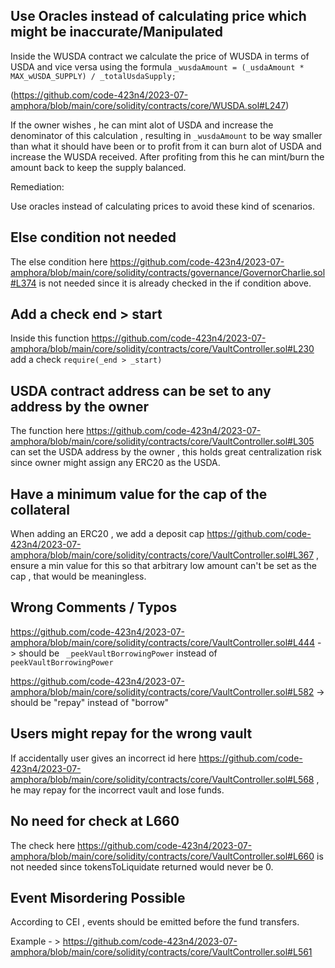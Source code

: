 ## Use Oracles instead of calculating price which might be inaccurate/Manipulated

Inside the WUSDA contract we calculate the price of WUSDA in terms of USDA and vice versa using the formula
`_wusdaAmount = (_usdaAmount * MAX_wUSDA_SUPPLY) / _totalUsdaSupply;`

(https://github.com/code-423n4/2023-07-amphora/blob/main/core/solidity/contracts/core/WUSDA.sol#L247)

If the owner wishes , he can mint alot of USDA and increase the denominator of this calculation , resulting in
`_wusdaAmount` to be way smaller than what it should have been or to profit from it can burn alot of USDA and 
increase the WUSDA received.
After profiting from this he can mint/burn the amount back to keep the supply balanced.

Remediation:

Use oracles instead of calculating prices to avoid these kind of scenarios.

## Else condition not needed

The else condition here https://github.com/code-423n4/2023-07-amphora/blob/main/core/solidity/contracts/governance/GovernorCharlie.sol#L374 is not needed since it is already checked in the if condition above.

## Add a check end > start

Inside this function https://github.com/code-423n4/2023-07-amphora/blob/main/core/solidity/contracts/core/VaultController.sol#L230 add a check `require(_end > _start)`

## USDA contract address can be set to any address by the owner

The function here https://github.com/code-423n4/2023-07-amphora/blob/main/core/solidity/contracts/core/VaultController.sol#L305 can set the USDA address by the owner , 
this holds great centralization risk since owner might assign any ERC20 as the USDA.

## Have a minimum value for the cap of the collateral

When adding an ERC20 , we add a deposit cap https://github.com/code-423n4/2023-07-amphora/blob/main/core/solidity/contracts/core/VaultController.sol#L367 , ensure a min value for this so that arbitrary low amount can't be set as the cap , that would be meaningless.

## Wrong Comments / Typos

https://github.com/code-423n4/2023-07-amphora/blob/main/core/solidity/contracts/core/VaultController.sol#L444 -> should be ` _peekVaultBorrowingPower` instead of ` peekVaultBorrowingPower`

https://github.com/code-423n4/2023-07-amphora/blob/main/core/solidity/contracts/core/VaultController.sol#L582 -> should be "repay" instead of "borrow"

## Users might repay for the wrong vault

If accidentally user gives an incorrect id here https://github.com/code-423n4/2023-07-amphora/blob/main/core/solidity/contracts/core/VaultController.sol#L568 , he may repay for the incorrect vault and lose funds.

## No need for check at L660

The check here https://github.com/code-423n4/2023-07-amphora/blob/main/core/solidity/contracts/core/VaultController.sol#L660 is not needed since tokensToLiquidate returned would never be 0.

## Event Misordering Possible

According to CEI , events should be emitted before the fund transfers. 

Example - > https://github.com/code-423n4/2023-07-amphora/blob/main/core/solidity/contracts/core/VaultController.sol#L561
